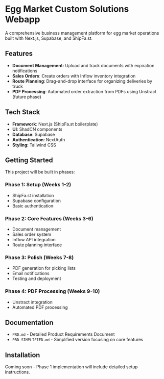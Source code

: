 # Egg Market Custom Solutions Webapp

A comprehensive business management platform for egg market operations built with Next.js, Supabase, and ShipFa.st.

## Features

- **Document Management**: Upload and track documents with expiration notifications
- **Sales Orders**: Create orders with Inflow inventory integration
- **Route Planning**: Drag-and-drop interface for organizing deliveries by truck
- **PDF Processing**: Automated order extraction from PDFs using Unstract (future phase)

## Tech Stack

- **Framework**: Next.js (ShipFa.st boilerplate)
- **UI**: ShadCN components
- **Database**: Supabase
- **Authentication**: NextAuth
- **Styling**: Tailwind CSS

## Getting Started

This project will be built in phases:

### Phase 1: Setup (Weeks 1-2)
- ShipFa.st installation
- Supabase configuration
- Basic authentication

### Phase 2: Core Features (Weeks 3-6)
- Document management
- Sales order system
- Inflow API integration
- Route planning interface

### Phase 3: Polish (Weeks 7-8)
- PDF generation for picking lists
- Email notifications
- Testing and deployment

### Phase 4: PDF Processing (Weeks 9-10)
- Unstract integration
- Automated PDF processing

## Documentation

- `PRD.md` - Detailed Product Requirements Document
- `PRD-SIMPLIFIED.md` - Simplified version focusing on core features

## Installation

Coming soon - Phase 1 implementation will include detailed setup instructions.